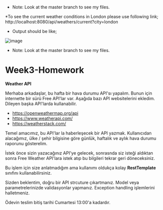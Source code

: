 * Note: Look at the master branch to see my files.

*To see the current weather conditions in London please use following link;
  http://localhost:8080/api/weathers/current?city=london
* Output should be like;

![image](https://user-images.githubusercontent.com/97522259/163869827-d6dfe0cf-2645-49c9-9477-933f24d783e0.png)

* Note: Look at the master branch to see my files.


# Week3-Homework

**Weather API**

Merhaba arkadaşlar, bu hafta bir hava durumu API'sı yapalım. Bunun için internette bir sürü Free API'lar var. Aşağıda bazı API websitelerini ekledim. Dileyen başka API'larda kullanabilir.

* https://openweathermap.org/api
* https://www.weatherapi.com/
* https://weatherstack.com/


Temel amacımız, bu API'lar la haberleşecek bir API yazmak. Kullanıcıdan alacağımız, ülke / şehir bilgisine göre günlük, haftalık ve aylık hava durumu raporunu gösterelim.

İstek önce sizin yazacağınız API'ye gelecek, sonrasnda siz isteği aldıktan sonra Free Weather API'lara istek atıp bu bilgileri tekrar geri döneceksiniz.

Bu işlem için size anlatmadığım ama kullanımı oldukça kolay **RestTemplate** sınıfını kullanabilirsiniz. 

Sizden beklentim, doğru bir API strcuture çıkartmanız. 
Model veya parametrelerinizde validasyonlar yapmanız.
Exception handling işlemlerini halletmeniz. 

Ödevin teslim bitiş tarihi Cumartesi 13:00'a kadardır. 

